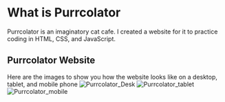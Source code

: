 # What is Purrcolator
Purrcolator is an imaginatory cat cafe. I created a website for it to practice coding in HTML, CSS, and JavaScript.

## Purrcolator Website
Here are the images to show you how the website looks like on a desktop, tablet, and mobile phone
![Purrcolator_Desk](https://user-images.githubusercontent.com/118378954/213285897-f5b83d05-1b67-4fb8-b570-c7aa102cc41d.png)
![Purrcolator_tablet](https://user-images.githubusercontent.com/118378954/213285906-3a9b91bc-69d8-4862-83f6-7194fbfb1b41.png)
![Purrcolator_mobile](https://user-images.githubusercontent.com/118378954/213285911-cc85f2dd-91c7-43c6-9326-d2adbabeefb6.png)

